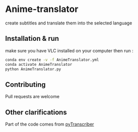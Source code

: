 # Anime-translator
create subtitles and translate them into the selected language

## Installation & run 
make sure you have VLC installed on your computer then run : 
```bash
conda env create -v -f AnimeTranslator.yml
conda activate AnimeTranslator
python AnimeTranslator.py
```

## Contributing
Pull requests are welcome

## Other clarifications
Part of the code comes from [pyTranscriber](https://github.com/raryelcostasouza/pyTranscriber)

